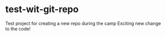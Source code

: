 # test-wit-git-repo
Test project for creating a new repo during the camp
Exciting new change to the code!